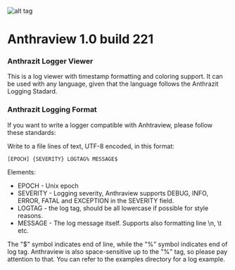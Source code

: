 ![alt tag](http://i.imgur.com/MjbzJ9C.png)

# Anthraview 1.0 build 221
### Anthrazit Logger Viewer

This is a log viewer with timestamp formatting and
coloring support. It can be used with any language, 
given that the language follows the Anthrazit Logging 
Stadard.

### Anthrazit Logging Format

If you want to write a logger compatible with 
Anhtraview, please follow these standards:

Write to a file lines of text, UTF-8 encoded, 
in this format:

```
[EPOCH] {SEVERITY} LOGTAG% MESSAGE$
```

Elements:
 * EPOCH - Unix epoch
 * SEVERITY - Logging severity, Anthraview supports
DEBUG, INFO, ERROR, FATAL and EXCEPTION in the 
SEVERITY field.
 * LOGTAG - the log tag, should be all lowercase if
possible for style reasons.
 * MESSAGE - The log message itself. Supports also 
formatting line \n, \t etc.

The "$" symbol indicates end of line, while the 
"%" symbol indicates end of log tag. Anthraview
is also space-sensitive up to the "%" tag, so please
pay attention to that. You can refer to the examples
directory for a log example.
